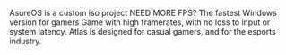 AsureOS is a custom iso project NEED MORE FPS?
The fastest Windows version for gamers
Game with high framerates, with no loss to input or system latency. Atlas is designed for casual gamers, and for the esports industry.
